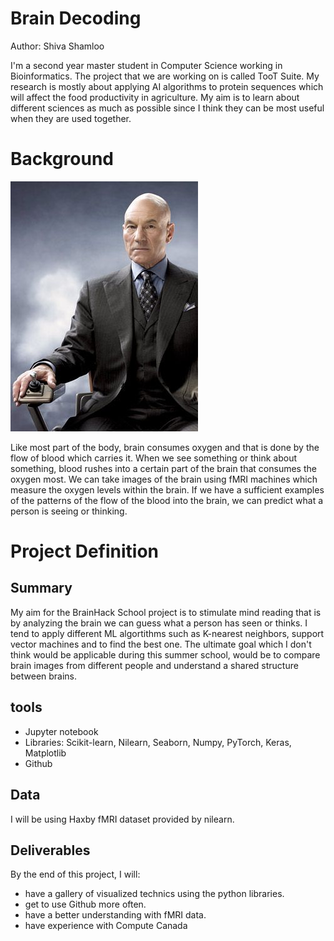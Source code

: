 # Brain Decoding
Author: Shiva Shamloo

I'm a second year master student in Computer Science working in Bioinformatics. The project that we are working on is called TooT Suite. My research is mostly about applying AI algorithms to protein sequences which will affect the food productivity in agriculture. My aim is to learn about different sciences as much as possible since I think they can be most useful when they are used together. 


# Background

![](images/mindreading.jpg) <div align=”center”>


Like most part of the body, brain consumes oxygen and that is done by the flow of blood which carries it. When we see something or think about something, blood rushes into a certain part of the brain that consumes the oxygen most. We can take images of the brain using fMRI machines which measure the oxygen levels within the brain. If we have a sufficient examples of the patterns of the flow of the blood into the brain, we can predict what a person is seeing or thinking.  





# Project Definition
## Summary

My aim for the BrainHack School project is to stimulate mind reading that is by analyzing the brain we can guess what a person has seen or thinks. I tend to apply different ML algortithms such as K-nearest neighbors, support vector machines and to find the best one. The ultimate goal which I don't think would be applicable during this summer school, would be to compare brain images from different people and understand a shared structure between brains.

## tools 
* Jupyter notebook
* Libraries: Scikit-learn, Nilearn, Seaborn, Numpy, PyTorch, Keras, Matplotlib
* Github

## Data

I will be using Haxby fMRI dataset provided by nilearn.

## Deliverables
By the end of this project, I will:

* have a gallery of visualized technics using the python libraries.
* get to use Github more often.
* have a better understanding with fMRI data.
* have experience with Compute Canada 

